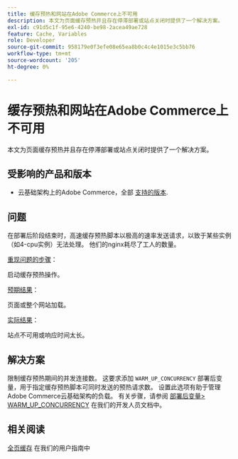 ```yaml
---
title: 缓存预热和网站在Adobe Commerce上不可用
description: 本文为页面缓存预热并且存在停滞部署或站点关闭时提供了一个解决方案。
exl-id: c91d5c1f-95e6-4240-be98-2acea49ae728
feature: Cache, Variables
role: Developer
source-git-commit: 958179e0f3efe08e65ea8b0c4c4e1015e3c5bb76
workflow-type: tm+mt
source-wordcount: '205'
ht-degree: 0%

---
```


# 缓存预热和网站在Adobe Commerce上不可用

本文为页面缓存预热并且存在停滞部署或站点关闭时提供了一个解决方案。

## 受影响的产品和版本

* 云基础架构上的Adobe Commerce，全部 [支持的版本](https://magento.com/sites/default/files/magento-software-lifecycle-policy.pdf).

## 问题

在部署后阶段结束时，高速缓存预热脚本以极高的速率发送请求，以致于某些实例（如4-cpu实例）无法处理。 他们的nginx耗尽了工人的数量。

<u>重现问题的步骤</u>：

启动缓存预热操作。

<u>预期结果</u>：

页面或整个网站加载。

<u>实际结果</u>：

站点不可用或响应时间太长。

## 解决方案

限制缓存预热期间的并发连接数。 这要求添加 `WARM_UP_CONCURRENCY` 部署后变量，用于指定缓存预热脚本可同时发送的预热请求数。 设置此选项有助于管理Adobe Commerce云基础架构的负载。 有关步骤，请参阅 [部署后变量> WARM\_UP\_CONCURRENCY](https://devdocs.magento.com/cloud/env/variables-post-deploy.html#warm_up_concurrency) 在我们的开发人员文档中。

## 相关阅读

[全页缓存](https://docs.magento.com/user-guide/system/cache-full-page.html) 在我们的用户指南中
